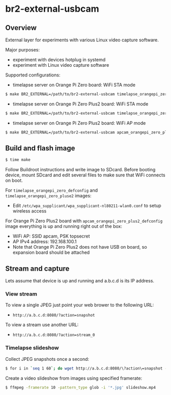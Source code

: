 # br2-external-usbcam

## Overview

External layer for experiments with various Linux video capture software.

Major purposes:
* experiment with devices hotplug in systemd
* experiment with Linux video capture software

Supported configurations:

* timelapse server on Orange Pi Zero board: WiFi STA mode
```bash
$ make BR2_EXTERNAL=/path/to/br2-external-usbcam timelapse_orangepi_zero_defconfig
```

* timelapse server on Orange Pi Zero Plus2 board: WiFi STA mode
```bash
$ make BR2_EXTERNAL=/path/to/br2-external-usbcam timelapse_orangepi_zero_plus2_defconfig
```

* timelapse server on Orange Pi Zero Plus2 board: WiFi AP mode
```bash
$ make BR2_EXTERNAL=/path/to/br2-external-usbcam apcam_orangepi_zero_plus2_defconfig
```

## Build and flash image

```bash
$ time make
```

Follow Buildroot instructions and write image to SDcard. Before booting device, mount SDcard and edit several files to make sure that WiFi connects on boot.

For `timelapse_orangepi_zero_defconfig` and `timelapse_orangepi_zero_pluse2` images:
* Edit `/etc/wpa_supplicant/wpa_supplicant-nl80211-wlan0.conf` to setup wireless access

For Orange Pi Zero Plus2 board with `apcam_orangepi_zero_plus2_defconfig` image everything is up and running right out of the box:
* WiFi AP: SSID apcam, PSK topsecret
* AP IPv4 address: 192.168.100.1
* Note that Orange Pi Zero Plus2 does not have USB on board, so expansion board should be attached

## Stream and capture

Lets assume that device is up and running and a.b.c.d is its IP address.

### View stream

To view a single JPEG just point your web brower to the following URL:
* `http://a.b.c.d:8080/?action=snapshot`

To view a stream use another URL:
* `http://a.b.c.d:8080/?action=stream_0`

### Timelapse slideshow

Collect JPEG snapshots once a second:

```bash
$ for i in `seq 1 60`; do wget http://a.b.c.d:8080/\?action\=snapshot -q -O test$i.jpg; sleep 1;  done
```
Create a video slideshow from images using specified framerate:

```bash
$ ffmpeg -framerate 10 -pattern_type glob -i '*.jpg' slideshow.mp4
```
